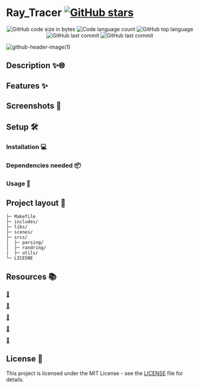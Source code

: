 # Ray_Tracer [![GitHub stars](https://img.shields.io/github/stars/belkarto/WebServ?label=Star%20Project&style=social)](https://github.com/belkarto/WebServ/stargazers)

<p align="center">
	<img alt="GitHub code size in bytes" src="https://img.shields.io/github/languages/code-size/belkarto/WebServ?color=lightblue" />
	<img alt="Code language count" src="https://img.shields.io/github/languages/count/belkarto/WebServ?color=yellow" />
	<img alt="GitHub top language" src="https://img.shields.io/github/languages/top/belkarto/WebServ?color=blue" />
	<img alt="GitHub last commit" src="https://img.shields.io/github/last-commit/belkarto/WebServ?color=green" />
	<img alt="GitHub last commit" src="https://img.shields.io/github/license/belkarto/WebServ?color=green" />
</p>

![github-header-image(1)](https://github.com/ilhamsalhi/WebServ/assets/118683350/4d3083f4-f952-42f5-82b2-b7ec18161b31)

## Description ✨🌐


## Features ✨


## Screenshots 📸


## Setup 🛠️
### Installation  💻
### Dependencies needed 📦

### Usage 🚀


## Project layout 📁
    ├─ Makefile    			
    ├─ includes/
    ├─ libs/
    ├─ scenes/      	
    ├─ srcs/
    │  ├─ parsing/
    │  ├─ randring/
    |  ├─ utils/
    └─ LICESNE

## Resources 📚
[🔗 ]()

[🔗 ]()

[🔗 ]()

[🔗 ]()

[🔗 ]()

## License 📃

This project is licensed under the MIT License - see the [LICENSE](LICENSE) file for details.
